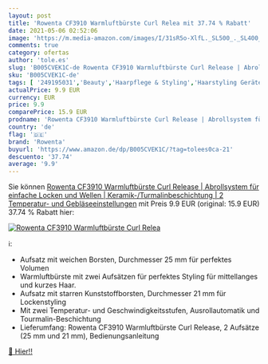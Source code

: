 ```yaml
---
layout: post
title: 'Rowenta CF3910 Warmluftbürste Curl Relea mit 37.74 % Rabatt'
date: 2021-05-06 02:52:06
image: 'https://m.media-amazon.com/images/I/31sR5o-XlfL._SL500_._SL400_.jpg'
comments: true
category: ofertas
author: 'tole.es'
slug: 'B005CVEK1C-de Rowenta CF3910 Warmluftbürste Curl Release | Abrollsystem...'
sku: 'B005CVEK1C-de'
tags: [ '249195031','Beauty','Haarpflege & Styling','Haarstyling Geräte & Styling Zubehör','Haushalt','Körperpflege','Produkte','Stylingbürsten','rowenta', ]
actualPrice: 9.9 EUR
currency: EUR
price: 9.9
comparePrice: 15.9 EUR
prodname: 'Rowenta CF3910 Warmluftbürste Curl Release | Abrollsystem für einfache Locken und Wellen | Keramik-/Turmalinbeschichtung | 2 Temperatur- und Gebläseeinstellungen'
country: 'de'
flag: '🇩🇪'
brand: 'Rowenta'
buyurl: 'https://www.amazon.de/dp/B005CVEK1C/?tag=tolees0ca-21'
descuento: '37.74'
average: '9.9'
---
```


Sie können [Rowenta CF3910 Warmluftbürste Curl Release | Abrollsystem für einfache Locken und Wellen | Keramik-/Turmalinbeschichtung | 2 Temperatur- und Gebläseeinstellungen](https://www.amazon.de/dp/B005CVEK1C/?tag=tolees0ca-21) mit Preis 9.9 EUR (original: 15.9 EUR) 37.74 % Rabatt hier:

[![Rowenta CF3910 Warmluftbürste Curl Relea](https://m.media-amazon.com/images/I/31sR5o-XlfL._SL500_._SL400_.jpg)](https://www.amazon.de/dp/B005CVEK1C/?tag=tolees0ca-21)

ℹ️:

- Aufsatz mit weichen Borsten, Durchmesser 25 mm für perfektes Volumen
- Warmluftbürste mit zwei Aufsätzen für perfektes Styling für mittellanges und kurzes Haar.
- Aufsatz mit starren Kunststoffborsten, Durchmesser 21 mm für Lockenstyling
- Mit zwei Temperatur- und Geschwindigkeitsstufen, Ausrollautomatik und Tourmalin-Beschichtung
- Lieferumfang: Rowenta CF3910 Warmluftbürste Curl Release, 2 Aufsätze (25 mm und 21 mm), Bedienungsanleitung

[🛒 Hier!!](https://www.amazon.de/dp/B005CVEK1C/?tag=tolees0ca-21)

